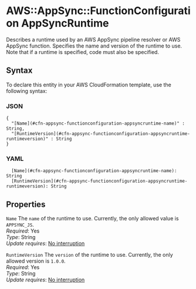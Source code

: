 # AWS::AppSync::FunctionConfiguration AppSyncRuntime<a name="aws-properties-appsync-functionconfiguration-appsyncruntime"></a>

Describes a runtime used by an AWS AppSync pipeline resolver or AWS AppSync function\. Specifies the name and version of the runtime to use\. Note that if a runtime is specified, code must also be specified\.

## Syntax<a name="aws-properties-appsync-functionconfiguration-appsyncruntime-syntax"></a>

To declare this entity in your AWS CloudFormation template, use the following syntax:

### JSON<a name="aws-properties-appsync-functionconfiguration-appsyncruntime-syntax.json"></a>

```
{
  "[Name](#cfn-appsync-functionconfiguration-appsyncruntime-name)" : String,
  "[RuntimeVersion](#cfn-appsync-functionconfiguration-appsyncruntime-runtimeversion)" : String
}
```

### YAML<a name="aws-properties-appsync-functionconfiguration-appsyncruntime-syntax.yaml"></a>

```
  [Name](#cfn-appsync-functionconfiguration-appsyncruntime-name): String
  [RuntimeVersion](#cfn-appsync-functionconfiguration-appsyncruntime-runtimeversion): String
```

## Properties<a name="aws-properties-appsync-functionconfiguration-appsyncruntime-properties"></a>

`Name` <a name="cfn-appsync-functionconfiguration-appsyncruntime-name"></a>
The `name` of the runtime to use\. Currently, the only allowed value is `APPSYNC_JS`\.  
_Required_: Yes  
_Type_: String  
_Update requires_: [No interruption](https://docs.aws.amazon.com/AWSCloudFormation/latest/UserGuide/using-cfn-updating-stacks-update-behaviors.html#update-no-interrupt)

`RuntimeVersion` <a name="cfn-appsync-functionconfiguration-appsyncruntime-runtimeversion"></a>
The `version` of the runtime to use\. Currently, the only allowed version is `1.0.0`\.  
_Required_: Yes  
_Type_: String  
_Update requires_: [No interruption](https://docs.aws.amazon.com/AWSCloudFormation/latest/UserGuide/using-cfn-updating-stacks-update-behaviors.html#update-no-interrupt)
